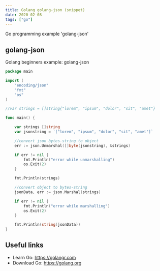 ```yaml
---
title: Golang golang-json (snippet)
date: 2020-02-08
tags: ["go"]
---
```

Go programming example 'golang-json'


## golang-json

Golang beginners example: golang-json

```go
package main

import (
	"encoding/json"
	"fmt"
	"os"
)

//var strings = []string{"lorem", "ipsum", "dolor", "sit", "amet"}

func main() {

	var strings []string
	var jsonstring = `["lorem", "ipsum", "dolor", "sit", "amet"]`

	//convert json bytes-string to object
	err := json.Unmarshal([]byte(jsonstring), &strings)

	if err != nil {
		fmt.Println("error while unmarshalling")
		os.Exit(2)
	}

	fmt.Println(strings)

	//convert object to bytes-string
	jsonData, err := json.Marshal(strings)

	if err != nil {
		fmt.Println("error while marshalling")
		os.Exit(2)
	}

	fmt.Println(string(jsonData))
}

```

## Useful links

- Learn Go: https://golangr.com
- Download Go: https://golang.org
